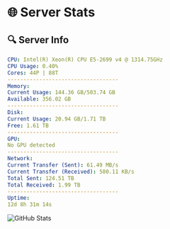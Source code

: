# 🌐 Server Stats
## 🔍 Server Info
```yaml
CPU: Intel(R) Xeon(R) CPU E5-2699 v4 @ 1314.75GHz
CPU Usage: 0.40%
Cores: 44P | 88T
-----------------------------------
Memory:
Current Usage: 144.36 GB/503.74 GB
Available: 356.02 GB
-----------------------------------
Disk:
Current Usage: 20.94 GB/1.71 TB
Free: 1.61 TB
-----------------------------------
GPU:
No GPU detected
-----------------------------------
Network:
Current Transfer (Sent): 61.49 MB/s
Current Transfer (Received): 580.11 KB/s
Total Sent: 124.51 TB
Total Received: 1.99 TB
-----------------------------------
Uptime:
12d 8h 31m 14s
```
![GitHub Stats](https://img.shields.io/badge/Updated-2025-02-20_07:14:32-blue)